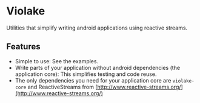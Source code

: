 # Violake

Utilities that simplify writing android applications using reactive streams.

## Features

 * Simple to use: See the examples.
 * Write parts of your application without android dependencies (the application core): This simplifies testing and code reuse.
 * The only dependencies you need for your application core are `violake-core` and ReactiveStreams from [http://www.reactive-streams.org/](http://www.reactive-streams.org/)
